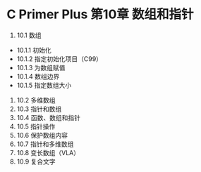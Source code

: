 # C Primer Plus 第10章 数组和指针
1. 10.1 数组  
  * 10.1.1 初始化  
  * 10.1.2 指定初始化项目（C99）  
  * 10.1.3 为数组赋值  
  * 10.1.4 数组边界  
  * 10.1.5 指定数组大小  
1. 10.2 多维数组  
1. 10.3 指针和数组  
1. 10.4 函数、数组和指针  
1. 10.5 指针操作  
1. 10.6 保护数组内容  
1. 10.7 指针和多维数组  
1. 10.8 变长数组（VLA）  
1. 10.9 复合文字  
